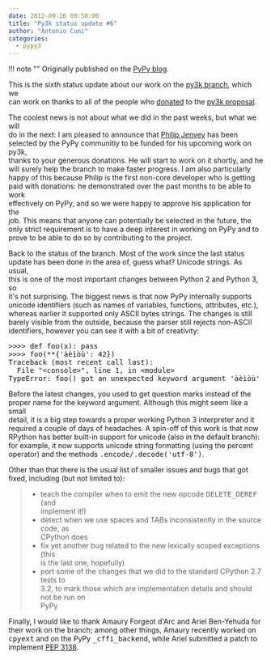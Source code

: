 ```yaml
---
date: 2012-09-26 09:50:00
title: "Py3k status update #6"
author: "Antonio Cuni"
categories:
  - pypy3
---
```


!!! note ""
    Originally published on the [PyPy blog](https://pypy.org/posts/2012/09/py3k-status-update-6-4049281716377789914.html).


<html><body><p>This is the sixth status update about our work on the <a class="reference external" href="https://foss.heptapod.net/pypy/pypy/-/tree/branch/py3k">py3k branch</a>, which we<br>
can work on thanks to all of the people who <a class="reference external" href="/posts/2012/01/py3k-and-numpy-first-stage-thanks-to-3008917396290059758.html">donated</a> to the <a class="reference external" href="https://pypy.org/py3donate.html">py3k proposal</a>.
</p>
<!-- more -->
<p>The coolest news is not about what we did in the past weeks, but what we will<br>
do in the next: I am pleased to announce that <a class="reference external" href="https://twitter.com/pjenvey">Philip Jenvey</a> has been<br>
selected by the PyPy communitiy to be funded for his upcoming work on py3k,<br>
thanks to your generous donations. He will start to work on it shortly, and he<br>
will surely help the branch to make faster progress.  I am also particularly<br>
happy of this because Philip is the first non-core developer who is getting<br>
paid with donations: he demonstrated over the past months to be able to work<br>
effectively on PyPy, and so we were happy to approve his application for the<br>
job.  This means that anyone can potentially be selected in the future, the<br>
only strict requirement is to have a deep interest in working on PyPy and to<br>
prove to be able to do so by contributing to the project.</p><p>Back to the status of the branch. Most of the work since the last status<br>
update has been done in the area of, guess what? Unicode strings. As usual,<br>
this is one of the most important changes between Python 2 and Python 3, so<br>
it's not surprising.  The biggest news is that now PyPy internally supports<br>
unicode identifiers (such as names of variables, functions, attributes, etc.),<br>
whereas earlier it supported only ASCII bytes strings.  The changes is still<br>
barely visible from the outside, because the parser still rejects non-ASCII<br>
identifiers, however you can see it with a bit of creativity:</p><pre class="literal-block">&gt;&gt;&gt;&gt; def foo(x): pass
&gt;&gt;&gt;&gt; foo(**{'àèìòù': 42})
Traceback (most recent call last):
  File "&lt;console&gt;", line 1, in &lt;module&gt;
TypeError: foo() got an unexpected keyword argument 'àèìòù'
</pre><p>Before the latest changes, you used to get question marks instead of the<br>
proper name for the keyword argument.  Although this might seem like a small<br>
detail, it is a big step towards a proper working Python 3 interpreter and it<br>
required a couple of days of headaches.  A spin-off of this work is that now<br>
RPython has better built-in support for unicode (also in the default branch):<br>
for example, it now supports unicode string formatting (using the percent<br>
operator) and the methods <tt class="docutils literal"><span class="pre">.encode/.decode('utf-8')</span></tt>.</p><p>Other than that there is the usual list of smaller issues and bugs that got<br>
fixed, including (but not limited to):</p><blockquote><ul class="simple"><li>teach the compiler when to emit the new opcode <tt class="docutils literal">DELETE_DEREF</tt> (and<br>
implement it!)</li>
<li>detect when we use spaces and TABs inconsistently in the source code, as<br>
CPython does</li>
<li>fix yet another bug related to the new lexically scoped exceptions (this<br>
is the last one, hopefully)</li>
<li>port some of the changes that we did to the standard CPython 2.7 tests to<br>
3.2, to mark those which are implementation details and should not be run on<br>
PyPy</li>
</ul></blockquote><p>Finally, I would like to thank Amaury Forgeot d'Arc and Ariel Ben-Yehuda for<br>
their work on the branch; among other things, Amaury recently worked on<br>
<tt class="docutils literal">cpyext</tt> and on the PyPy <tt class="docutils literal">_cffi_backend</tt>, while Ariel submitted a patch to<br>
implement <a class="reference external" href="https://www.python.org/dev/peps/pep-3138/">PEP 3138</a>.</p></body></html>
